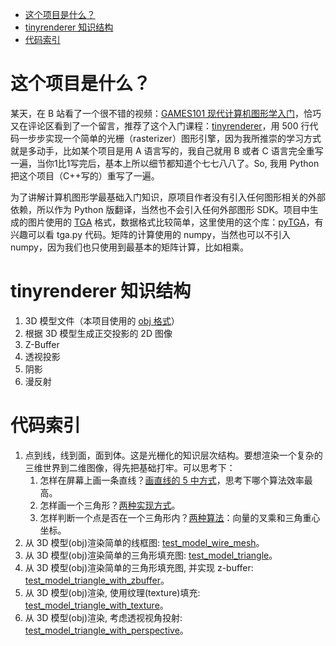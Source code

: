 
- [这个项目是什么？](#这个项目是什么)
- [tinyrenderer 知识结构](#tinyrenderer-知识结构)
- [代码索引](#代码索引)

# 这个项目是什么？

某天，在 B 站看了一个很不错的视频：[GAMES101 现代计算机图形学入门](https://www.bilibili.com/video/BV1X7411F744/)，恰巧又在评论区看到了一个留言，推荐了这个入门课程：[tinyrenderer](https://github.com/ssloy/tinyrenderer)，用 500 行代码一步步实现一个简单的光栅（rasterizer）图形引擎，因为我所推崇的学习方式就是多动手，比如某个项目是用 A 语言写的，我自己就用 B 或者 C 语言完全重写一遍，当你1比1写完后，基本上所以细节都知道个七七八八了。So, 我用 Python 把这个项目（C++写的）重写了一遍。

为了讲解计算机图形学最基础入门知识，原项目作者没有引入任何图形相关的外部依赖，所以作为 Python 版翻译，当然也不会引入任何外部图形 SDK。项目中生成的图片使用的 [TGA](https://en.wikipedia.org/wiki/Truevision_TGA) 格式，数据格式比较简单，这里使用的这个库：[pyTGA](https://github.com/MircoT/pyTGA)，有兴趣可以看 tga.py 代码。矩阵的计算使用的 numpy，当然也可以不引入 numpy，因为我们也只使用到最基本的矩阵计算，比如相乘。

# tinyrenderer 知识结构

  1. 3D 模型文件（本项目使用的 [obj 格式](https://en.wikipedia.org/wiki/Wavefront_.obj_file)）
  2. 根据 3D 模型生成正交投影的 2D 图像
  3. Z-Buffer
  4. 透视投影
  5. 阴影
  6. 漫反射

# 代码索引

  1. 点到线，线到面，面到体。这是光栅化的知识层次结构。要想渲染一个复杂的三维世界到二维图像，得先把基础打牢。可以思考下：
     1. 怎样在屏幕上画一条直线？[画直线的 5 中方式](test_line.py)，思考下哪个算法效率最高。
     2. 怎样画一个三角形？[两种实现方式](triangle.py)。
     3. 怎样判断一个点是否在一个三角形内？[两种算法](triangle.py)：向量的叉乘和三角重心坐标。
  2. 从 3D 模型(obj)渲染简单的线框图: [test_model_wire_mesh](test_model.py)。
  3. 从 3D 模型(obj)渲染简单的三角形填充图: [test_model_triangle](test_model.py)。
  4. 从 3D 模型(obj)渲染简单的三角形填充图, 并实现 z-buffer: [test_model_triangle_with_zbuffer](test_model.py)。
  5. 从 3D 模型(obj)渲染, 使用纹理(texture)填充: [test_model_triangle_with_texture](test_model.py)。
  6. 从 3D 模型(obj)渲染, 考虑透视视角投射: [test_model_triangle_with_perspective](test_model.py)。
